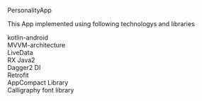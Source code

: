 PersonalityApp<br>

This App implemented using following technologys and libraries<br>

kotlin-android<br>
MVVM-architecture<br>
LiveData<br>
RX Java2<br>
Dagger2 DI<br>
Retrofit<br>
AppCompact Library<br>
Calligraphy font library<br>
